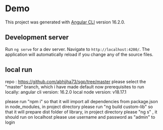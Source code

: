 # Demo

This project was generated with [Angular CLI](https://github.com/angular/angular-cli) version 16.2.0.

## Development server

Run `ng serve` for a dev server. Navigate to `http://localhost:4200/`. The application will automatically reload if you change any of the source files.

## local run
repo : https://github.com/abhijha73/sgp/tree/master
please select the "master" branch, which i have made default now
prerequisites to run locally:
angular cli version: 16.2.0
local node version: v18.17.1

please run "npm i" so that it will import all dependencies from package.json in node_modules, in project directory
please run "ng build custom-lib" so that it will prepare dist folder of library, in project directory
please "ng s" , it should run on localhost
please use username and password as "admin" to login
